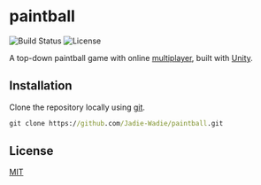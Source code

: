 # paintball

![Build Status](https://img.shields.io/github/workflow/status/Jadie-Wadie/paintball/Firebase%20Deploy)
![License](https://img.shields.io/github/license/Jadie-Wadie/paintball)

A top-down paintball game with online [multiplayer](https://www.photonengine.com/en/pun), built with [Unity](https://unity.com/).

## Installation

Clone the repository locally using [git](https://git-scm.com/).

```cmd
git clone https://github.com/Jadie-Wadie/paintball.git
```

## License

[MIT](LICENSE)
